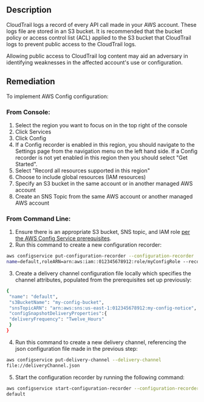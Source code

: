 ## Description

CloudTrail logs a record of every API call made in your AWS account. These logs file are stored in an S3 bucket. It is recommended that the bucket policy or access control list (ACL) applied to the S3 bucket that CloudTrail logs to prevent public access to the CloudTrail logs.

Allowing public access to CloudTrail log content may aid an adversary in identifying weaknesses in the affected account's use or configuration.

## Remediation

To implement AWS Config configuration:

### From Console:

1. Select the region you want to focus on in the top right of the console
2. Click Services
3. Click Config
4. If a Config recorder is enabled in this region, you should navigate to the Settings
page from the navigation menu on the left hand side. If a Config recorder is not
yet enabled in this region then you should select "Get Started".
5. Select "Record all resources supported in this region"
6. Choose to include global resources (IAM resources)
7. Specify an S3 bucket in the same account or in another managed AWS account
8. Create an SNS Topic from the same AWS account or another managed AWS
account

### From Command Line:

1. Ensure there is an appropriate S3 bucket, SNS topic, and IAM role [per the AWS
Config Service prerequisites](http://docs.aws.amazon.com/config/latest/developerguide/gs-cli-prereq.html).
2. Run this command to create a new configuration recorder:

```bash
aws configservice put-configuration-recorder --configuration-recorder
name=default,roleARN=arn:aws:iam::012345678912:role/myConfigRole --recordinggroup allSupported=true,includeGlobalResourceTypes=true
```

3. Create a delivery channel configuration file locally which specifies the channel
attributes, populated from the prerequisites set up previously:

```bash
{
 "name": "default",
 "s3BucketName": "my-config-bucket",
 "snsTopicARN": "arn:aws:sns:us-east-1:012345678912:my-config-notice",
 "configSnapshotDeliveryProperties":{
 "deliveryFrequency": "Twelve_Hours"
 }
}
```

4. Run this command to create a new delivery channel, referencing the json
configuration file made in the previous step:

```bash
aws configservice put-delivery-channel --delivery-channel
file://deliveryChannel.json
```
5. Start the configuration recorder by running the following command:

```bash
aws configservice start-configuration-recorder --configuration-recorder-name
default
```
